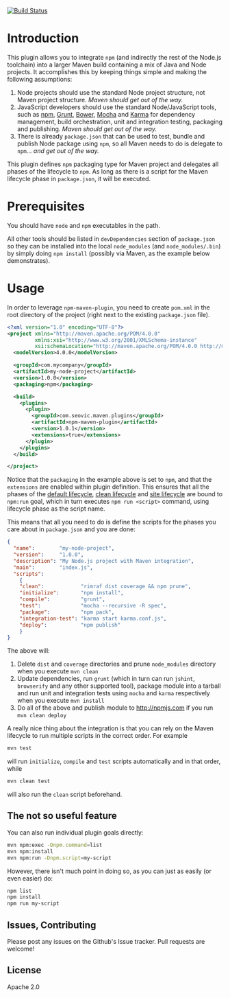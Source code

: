 [![Build Status](https://travis-ci.org/aseovic/npm-maven-plugin.png?branch=master)](https://travis-ci.org/aseovic/npm-maven-plugin)

# Introduction

This plugin allows you to integrate `npm` (and indirectly the rest of the Node.js
toolchain) into a larger Maven build containing a mix of Java and Node projects. 
It accomplishes this by keeping things simple and making the following assumptions:

1. Node projects should use the standard Node project structure, not Maven project
   structure. *Maven should get out of the way.*
1. JavaScript developers should use the standard Node/JavaScript tools, such as 
   [npm](https://www.npmjs.com), [Grunt](http://gruntjs.com), [Bower](http://bower.io),
   [Mocha](http://mochajs.org) and [Karma](http://karma-runner.github.io/0.13/index.html)
   for dependency management, build orchestration, unit and integration testing, packaging
   and publishing. *Maven should get out of the way.*      
1. There is already `package.json` that can be used to test, bundle and publish 
   Node package using `npm`, so all Maven needs to do is delegate to `npm`... 
   *and get out of the way.*

This plugin defines `npm` packaging type for Maven project and delegates all phases
of the lifecycle to `npm`. As long as there is a script for the Maven lifecycle
phase in `package.json`, it will be executed.

# Prerequisites

You should have `node` and `npm` executables in the path. 

All other tools should be listed in `devDependencies` section of `package.json` 
so they can be installed into the local `node_modules` (and `node_modules/.bin`) 
by simply doing `npm install` (possibly via Maven, as the example below demonstrates).

# Usage

In order to leverage `npm-maven-plugin`, you need to create `pom.xml` in the root
directory of the project (right next to the existing `package.json` file).
 
```xml
<?xml version="1.0" encoding="UTF-8"?>
<project xmlns="http://maven.apache.org/POM/4.0.0"
         xmlns:xsi="http://www.w3.org/2001/XMLSchema-instance"
         xsi:schemaLocation="http://maven.apache.org/POM/4.0.0 http://maven.apache.org/xsd/maven-4.0.0.xsd">
  <modelVersion>4.0.0</modelVersion>

  <groupId>com.mycompany</groupId>
  <artifactId>my-node-project</artifactId>
  <version>1.0.0</version>
  <packaging>npm</packaging>

  <build>
    <plugins>
      <plugin>
        <groupId>com.seovic.maven.plugins</groupId>
        <artifactId>npm-maven-plugin</artifactId>
        <version>1.0.1</version>
        <extensions>true</extensions>
      </plugin>
    </plugins>
  </build>

</project>
```
                      
Notice that the `packaging` in the example above is set to `npm`, and that the
`extensions` are enabled within plugin definition. This ensures that all the phases
of the [default lifecycle](http://maven.apache.org/ref/3.3.3/maven-core/lifecycles.html#default_Lifecycle),
[clean lifecycle](http://maven.apache.org/ref/3.3.3/maven-core/lifecycles.html#clean_Lifecycle) and
[site lifecycle](http://maven.apache.org/ref/3.3.3/maven-core/lifecycles.html#site_Lifecycle)
are bound to `npm:run` goal, which in turn executes `npm run <script>` command,
using lifecycle phase as the script name.

This means that all you need to do is define the scripts for the phases you care 
about in `package.json` and you are done:

```json
{
  "name":        "my-node-project",
  "version":     "1.0.0",
  "description": "My Node.js project with Maven integration",
  "main":        "index.js",
  "scripts": 
    {
    "clean":            "rimraf dist coverage && npm prune",
    "initialize":       "npm install",
    "compile":          "grunt",
    "test":             "mocha --recursive -R spec",
    "package":          "npm pack",
    "integration-test": "karma start karma.conf.js",
    "deploy":           "npm publish"
    }
}  
```
                                        
The above will:

1. Delete `dist` and `coverage` directories and prune `node_modules`
directory when you execute 
`mvn clean` 
1. Update dependencies, run `grunt` (which in turn can run `jshint`, `browserify` 
and any other supported tool), package module into a tarball and run unit and 
integration tests using `mocha` and `karma` respectively when you execute 
`mvn install`
1. Do all of the above and publish module to http://npmjs.com if you run 
`mvn clean deploy`

A really nice thing about the integration is that you can rely on the Maven 
lifecycle to run multiple scripts in the correct order. For example

```bash
mvn test
```

will run `initialize`, `compile` and `test` scripts automatically and in that order, while

```bash
mvn clean test
```

will also run the `clean` script beforehand.

## The not so useful feature

You can also run individual plugin goals directly:

```bash
mvn npm:exec -Dnpm.command=list
mvn npm:install
mvn npm:run -Dnpm.script=my-script
```

However, there isn't much point in doing so, as you can just as easily (or even easier) do:

```bash
npm list
npm install
npm run my-script
```

## Issues, Contributing
Please post any issues on the Github's Issue tracker. Pull requests are welcome!

## License
Apache 2.0

